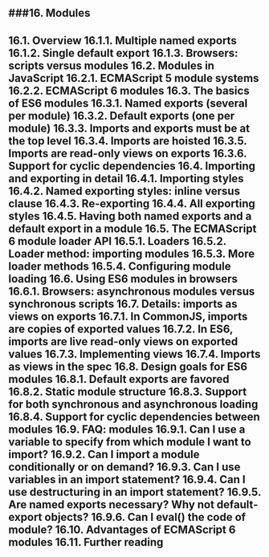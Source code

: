 ###16. Modules
---
16.1. Overview
16.1.1. Multiple named exports
16.1.2. Single default export
16.1.3. Browsers: scripts versus modules
16.2. Modules in JavaScript
16.2.1. ECMAScript 5 module systems
16.2.2. ECMAScript 6 modules
16.3. The basics of ES6 modules
16.3.1. Named exports (several per module)
16.3.2. Default exports (one per module)
16.3.3. Imports and exports must be at the top level
16.3.4. Imports are hoisted
16.3.5. Imports are read-only views on exports
16.3.6. Support for cyclic dependencies
16.4. Importing and exporting in detail
16.4.1. Importing styles
16.4.2. Named exporting styles: inline versus clause
16.4.3. Re-exporting
16.4.4. All exporting styles
16.4.5. Having both named exports and a default export in a module
16.5. The ECMAScript 6 module loader API
16.5.1. Loaders
16.5.2. Loader method: importing modules
16.5.3. More loader methods
16.5.4. Configuring module loading
16.6. Using ES6 modules in browsers
16.6.1. Browsers: asynchronous modules versus synchronous scripts
16.7. Details: imports as views on exports
16.7.1. In CommonJS, imports are copies of exported values
16.7.2. In ES6, imports are live read-only views on exported values
16.7.3. Implementing views
16.7.4. Imports as views in the spec
16.8. Design goals for ES6 modules
16.8.1. Default exports are favored
16.8.2. Static module structure
16.8.3. Support for both synchronous and asynchronous loading
16.8.4. Support for cyclic dependencies between modules
16.9. FAQ: modules
16.9.1. Can I use a variable to specify from which module I want to import?
16.9.2. Can I import a module conditionally or on demand?
16.9.3. Can I use variables in an import statement?
16.9.4. Can I use destructuring in an import statement?
16.9.5. Are named exports necessary? Why not default-export objects?
16.9.6. Can I eval() the code of module?
16.10. Advantages of ECMAScript 6 modules
16.11. Further reading
---
